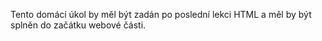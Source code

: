 
Tento domácí úkol by měl být zadán po poslední lekci HTML a měl by být splněn do začátku webové části.
